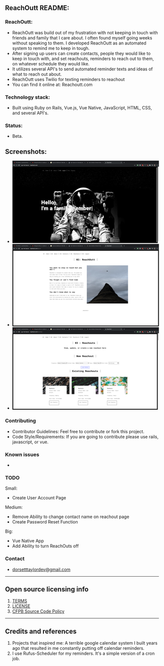 ## ReachOutt README:

### ReachOutt:

- ReachOutt was build out of my frustration with not keeping in touch with friends and family that I care about. I often found myself going weeks without speaking to them. I developed ReachOutt as an automated system to remind me to keep in tough.
- After signing up users can create contacts, people they would like to keep in touch with, and set reachouts, reminders to reach out to them, on whatever schedule they would like.
- It utilizes several API's to send automated reminder texts and ideas of what to reach out about.
- ReachOutt uses Twilio for texting reminders to reachout
- You can find it online at: Reachoutt.com

### Technology stack:

- Built using Ruby on Rails, Vue.js, Vue Native, JavaScript, HTML, CSS, and several API's.

### Status:

- Beta.

## Screenshots:

- ![Home Page](/reachoutt_frontend/public/assets/images/ReachOutt_Home_screenshot.png "Home Page")
- ![About Page](/reachoutt_frontend/public/assets/images/ReachOutt_About_screenshot.png "About Page")
- ![Reachouts Page](/reachoutt_frontend/public/assets/images/ReachOutt_Reachout_screenshot.png "Reachouts Page")

### Contributing

- Contributor Guidelines: Feel free to contribute or fork this project.
- Code Style/Requirements: If you are going to contribute please use rails, javascript, or vue.

### Known issues

- 

### TODO

Small:
- Create User Account Page

Medium: 
- Remove Ability to change contact name on reachout page
- Create Password Reset Function

Big:
- Vue Native App
- Add Ability to turn ReachOuts off

### Contact

- dorsetttaylordev@gmail.com

---

## Open source licensing info

1. [TERMS](TERMS.md)
2. [LICENSE](LICENSE)
3. [CFPB Source Code Policy](https://github.com/cfpb/source-code-policy/)

---

## Credits and references

1. Projects that inspired me: A terrible google calendar system I built years ago that resulted in me constantly putting off calendar reminders.
2. I use Rufus-Scheduler for my reminders. It's a simple version of a cron job.

